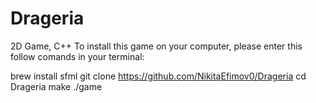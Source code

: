 # Drageria
2D Game, C++
To install this game on your computer, please enter this follow comands in your terminal:

brew install sfml
git clone https://github.com/NikitaEfimov0/Drageria
cd Drageria
make
./game
